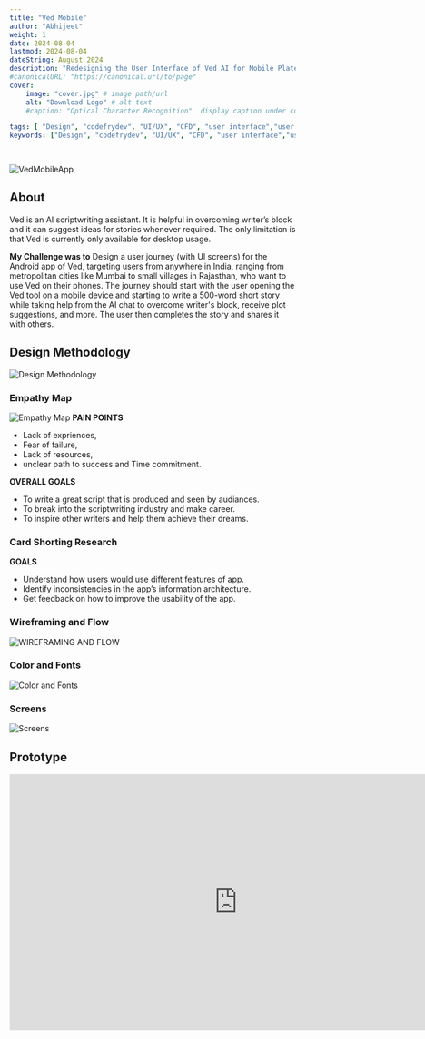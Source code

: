 ```yaml
---
title: "Ved Mobile"
author: "Abhijeet"
weight: 1
date: 2024-08-04
lastmod: 2024-08-04
dateString: August 2024 
description: "Redesigning the User Interface of Ved AI for Mobile Plateform"
#canonicalURL: "https://canonical.url/to/page"
cover:
    image: "cover.jpg" # image path/url
    alt: "Download Logo" # alt text
    #caption: "Optical Character Recognition"  display caption under cover 

tags: [ "Design", "codefrydev", "UI/UX", "CFD", "user interface","user exprience","app design"]
keywords: ["Design", "codefrydev", "UI/UX", "CFD", "user interface","user exprience","app design","Ved Mobile","app","FFMPEG"]

---
```


![VedMobileApp](./vedmobileapp.png)

## About
Ved is an AI scriptwriting assistant. It is helpful in overcoming writer’s block and it can suggest ideas for stories whenever required. The only limitation is that Ved is currently only available for desktop usage.

**My Challenge was to**
Design a user journey (with UI screens) for the Android app of Ved, targeting users from anywhere in India, ranging from metropolitan cities like Mumbai to small villages in Rajasthan, who want to use Ved on their phones. The journey should start with the user opening the Ved tool on a mobile device and starting to write a 500-word short story while taking help from the AI chat to overcome writer's block, receive plot suggestions, and more. The user then completes the story and shares it with others.

## Design Methodology
![Design Methodology](./designMethodology.png)

### Empathy Map ###
![Empathy Map](./empathymap.png)
**PAIN POINTS** 
* Lack of expriences, 
* Fear of failure, 
* Lack of resources,
* unclear path to success and Time commitment.

**OVERALL GOALS**
* To write a great script that is produced and seen by audiances.
* To break into the scriptwriting industry and make career.
* To inspire other writers and help them achieve their dreams.

### Card Shorting Research ###
**GOALS**
* Understand how users would use different features of app.
* Identify inconsistencies in the app’s information architecture.
* Get feedback on how to improve the usability of the app.

### Wireframing and Flow
![WIREFRAMING AND FLOW](./wireframing.png)

### Color and Fonts ###
![Color and Fonts](./color%20and%20fonts.png)

### Screens ###
![Screens](./screens.png)

## Prototype
<iframe style="border: 1px solid rgba(0, 0, 0, 0.1);" width="800" height="450" src="https://www.figma.com/embed?embed_host=share&url=https%3A%2F%2Fwww.figma.com%2Fproto%2FvcttBok5q13Z4qElprg5H9%2FVED-MOBILE-PROTOTYPE%3Fpage-id%3D0%253A1%26node-id%3D2-2958%26starting-point-node-id%3D2%253A9798%26t%3Dc1fyukPMH4xZ8S4Z-1" allowfullscreen></iframe>


